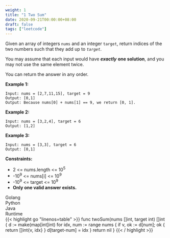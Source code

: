 ```yaml
---
weight: 1
title: "1 Two Sum"
date: 2020-09-21T00:00:00+08:00
draft: false
tags: ["leetcode"]
---
```


Given an array of integers `nums` and an integer `target`, return indices of the two numbers such that they add up to _`target`_.

You may assume that each input would have _**exactly**_ **one solution**, and you may not use the same element twice.

You can return the answer in any order.

**Example 1:**
```
Input: nums = [2,7,11,15], target = 9
Output: [0,1]
Output: Because nums[0] + nums[1] == 9, we return [0, 1].
```

**Example 2:**
```
Input: nums = [3,2,4], target = 6
Output: [1,2]
```

**Example 3:**
```
Input: nums = [3,3], target = 6
Output: [0,1]
```

**Constraints:**
* 2 <= nums.length <= 10<sup>5</sup>
* -10<sup>9</sup> <= nums[i] <= 10<sup>9</sup>
* -10<sup>9</sup> <= target <= 10<sup>9</sup>
* **Only one valid answer exists.**

<div class="tabs">
  <div class="tab-btn tab-btn-active" onclick="showLang(event, 'golang')">Golang</div>
  <div class="tab-btn" onclick="showLang(event, 'python')">Python</div>
  <div class="tab-btn" onclick="showLang(event, 'java')">Java</div>
  <div class="tab-btn" onclick="showLang(event, 'runtime')">Runtime</div>
</div>
<div class="tab-content">
<div id="golang" class="lang">
{{< highlight go "linenos=table" >}}
func twoSum(nums []int, target int) []int {
	d := make(map[int]int)
	for idx, num := range nums {
		if v, ok := d[num]; ok {
			return []int{v, idx}
		}
		d[target-num] = idx
	}
	return nil
}
{{< / highlight >}}
</div>

<div id="python" class="lang" style="display:none">
{{< highlight python "linenos=table" >}}
def twoSum(nums: 'List[int]', target: 'int') -> 'List[int]':
	map = {}
	for i, n in enumerate(nums):
		if n in map:
			return [map[n], i]
		map[target-n] = i
{{< / highlight >}}
</div>

<div id="java" class="lang" style="display:none">
{{< highlight java "linenos=table" >}}
public int[] twoSum(int[] nums, int target) {
	Map<Integer, Integer> map = new HashMap<>();
	for (int i = 0; i < nums.length; i++) {
		int comp = target - nums[i];
		if (map.containsKey(comp)) {
			return new int[]{map.get(comp), i};
		}
		map.put(nums[i], i);
	}
	return new int[]{};
}
{{< / highlight >}}
</div>

<div id="runtime" class="lang" style="display:none">
<div class="code-link">
<a href="https://runtime.siwei.dev/?src=leetcode1" target="_blank">https://runtime.siwei.dev/?src=leetcode1</a>
</div>
</div>
</div>
